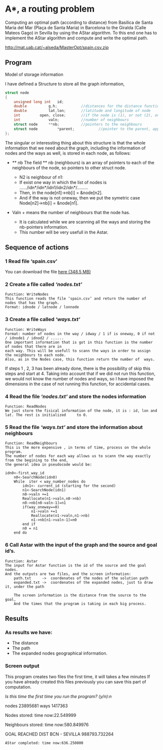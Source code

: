 
# A*, a routing problem

Computing an optimal path (according to distance) from Basílica de Santa Maria del Mar (Plaça de Santa Maria) in Barcelona to the Giralda (Calle Mateos Gago) in Sevilla by using the AStar algorithm. To this end one has to implement the AStar algorithm and compute and write the optimal path.

http://mat.uab.cat/~alseda/MasterOpt/spain.csv.zip

## Program 

Model of storage information

I have defined a Structure to store all the graph information,

```c
struct node
{
	unsigned long int	id;
	double 			g,h;		   //distances for the distance functions
	double			lat,lon;	   //latitude and longitude of node
	int			open, close;	   //if the node is (1), or not (2), on open and closed list
	int 			valn;		   //number of neighbours
	struct node		**nb;		   //pointers to the neighbours
	struct node 		*parent;           //pointer to the parent, applied on Astar
};
```

The singular or interessting thing about this structure is that the whole information that we need about the graph, including the information of nodes and the ways as well, is stored in each node, as follows:

 * ** nb 	The field ** nb (neighbours) is an array of pointers to each of the neighbours of the node, so 	pointers to other struct node.
	+ N2 is neighbour of n1:
	+ If exist one way in which the list of nodes is  ……/idn*/idn*/idn1/idn2/idn*/………
	+ Then, in the node[n1]->nb[i] = &node[n2].
	+ And if the way is not oneway, then we put the symetric case Node[n2]->nb[i] = &node[n1].

* Valn 	+ means the number of neighbours that the node has.
	+ It is calculated while we are scanning all the ways and storing the nb-pointers information.
	+ This number will be very usefull in the Astar.

## Sequence of actions

### 1 Read file ‘spain.csv’

You can download the file [here (348.5 MB)](http://mat.uab.cat/~alseda/MasterOpt/spain.csv.zip) 

### 2 Create a file called *‘nodes.txt’*
	Function: WriteNodes
	This function reads the file ‘spain.csv’ and return the number of nodes that has the graph.
	Format: idnode / latnode / lonnode
	
### 3 Create a file called *‘ways.txt’*
	Function: WriteWays
	Format: number of nodes in the way / idway / 1 if is oneway, 0 if not / idnode1 / idnod2 / ......
	One important information that is got in this function is the number of nodes that there are in 	
	each way. This will be usefull to scann the ways in order to assign the neighbours to each node.
	Also, as in the Nodes case, this function return the number of  ways.

If steps 1 , 2, 3 has been already done, there is the possibility of skip this steps and start at 4. 
Taking into account that if we did not run this function, we would not know the number of nodes and ways, so I have imposed the dimensions in the case of not running this function, for accidental cases. 

### 4 Read the file *‘nodes.txt’* and store the nodes information 
	Function: ReadNodes
	We just store the fisical information of the node, it is : id, lon and lat. The rest is initialized 	to 0.

### 5 Read the file *‘ways.txt’* and store the information about neighbours
	Function: ReadNeighbours
	This is the more expensive , in terms of time, process on the whole program.
	The number of nodes for each way allows us to scann the way exactly from the begining to the end, 
	the general idea in pseudocode would be:

```
idn0<-first_way_id
	n0<-SearchNode(idn0)	
	While  iter < way_number_nodes do
		idn1<- current_id (starting for the second)
		n1<-SearchNode(idn1)
		n0->valn +=1
		Reallocate(n1->valn,n0->nb)
		n0->nb[n0-valn-1]=n1
		if(way_oneway==0)
			n1->valn +=1
			Reallocate(n1->valn,n1->nb)
			n1->nb[n1->valn-1]=n0
		end if
		n0 = n1
	end do
```

### 6 Call Astar with the input of the graph and the source and goal id’s.
	Function: Astar
	The input for Astar function is the id of the source and the goal nodes.
	And the outputs are two files, and the screen information:
		path.txt     ->  coordenates of the nodes of the solution path
		expanded.txt ->  coordenates of the expanded nodes, just to draw it, under the path
		
		The screen information is the distance from the source to the goal,
		And the times that the program is taking in each big process.

## Results

### As results we have:

* The distance
* The path
* The expanded nodes geographical information.

### Screen output

This program creates two files the first time, it will takes a few minutes
If you have already created this files previously you can save this part of
computation.

*Is this time the first time you run the program? (y/n):n*

nodes	23895681
ways	1417363

Nodes stored: time now:22.549999

Neighbours stored: time now:580.849976

GOAL REACHED
DIST BCN - SEVILLA 988793.732264

	AStar completed: time now:636.250000

